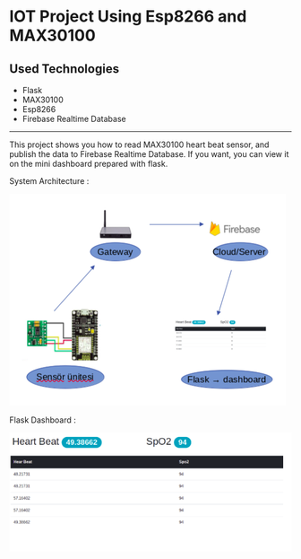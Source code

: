 # IOT Project Using Esp8266 and MAX30100

## Used Technologies

- Flask
- MAX30100
- Esp8266
- Firebase Realtime Database

---

This project shows you how to read MAX30100 heart beat sensor, and publish the data to Firebase Realtime Database.
If you want, you can view it on the mini dashboard prepared with flask.

System Architecture :

![System Architecture](./assets/system_architecture.png)

Flask Dashboard :

![Flask Dashboard](./assets/dashboard.png)
